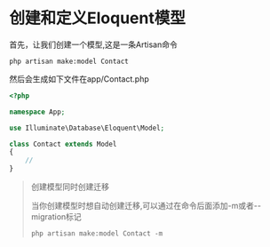 # 创建和定义Eloquent模型

首先，让我们创建一个模型,这是一条Artisan命令

`php artisan make:model Contact`

然后会生成如下文件在app/Contact.php

```php
<?php

namespace App;

use Illuminate\Database\Eloquent\Model;

class Contact extends Model
{
    //
}
```

> 创建模型同时创建迁移
>
> 当你创建模型时想自动创建迁移,可以通过在命令后面添加-m或者--migration标记
>
> `php artisan make:model Contact -m`



